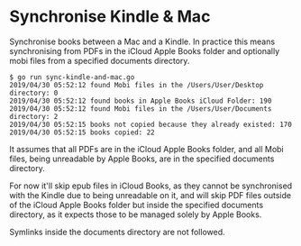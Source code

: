# Synchronise Kindle & Mac

Synchronise books between a Mac and a Kindle. In practice this means
synchronising from PDFs in the iCloud Apple Books folder and optionally mobi
files from a specified documents directory.


    $ go run sync-kindle-and-mac.go
    2019/04/30 05:52:12 found Mobi files in the /Users/User/Desktop directory: 0
    2019/04/30 05:52:12 found books in Apple Books iCloud Folder: 190              
    2019/04/30 05:52:12 found Mobi files in the /Users/User/Documents directory: 2
    2019/04/30 05:52:15 books not copied because they already existed: 170
    2019/04/30 05:52:15 books copied: 22


It assumes that all PDFs are in the iCloud Apple Books folder, and all Mobi
files, being unreadable by Apple Books, are in the specified documents
directory.

For now it'll skip epub files in iCloud Books, as they cannot be synchronised
with the Kindle due to being unreadable on it, and will skip PDF files outside
of the iCloud Apple Books folder but inside the specified documents directory,
as it expects those to be managed solely by Apple Books.

Symlinks inside the documents directory are not followed.

